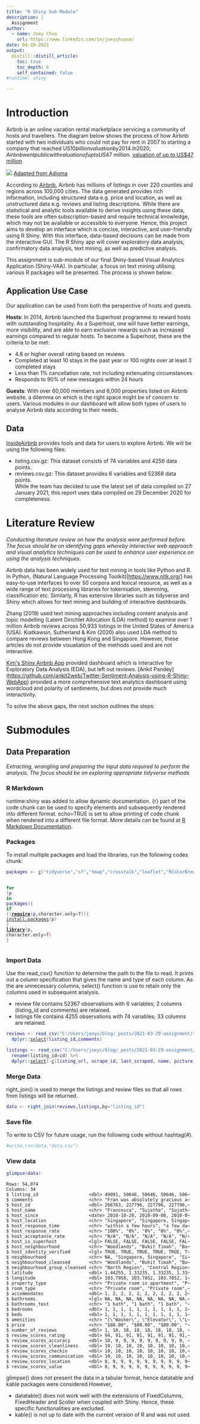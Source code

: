```yaml
---
title: "R Shiny Sub Module"
description: |
  Assignment
author:
  - name: Joey Chua
    url: https://www.linkedin.com/in/joeychuasm/
date: 04-10-2021
output:
  distill::distill_article:
    toc: true
    toc_depth: 6
    self_contained: false
#runtime: shiny

---
```




# Introduction 

Airbnb is an online vacation rental marketplace servicing a community of hosts and travellers. The diagram below shows the process of how Airbnb started with two individuals who could not pay for rent in 2007 to starting a company that reached US$10 billion valuation by 2014.In 2020, Airbnb went public with valuation of up to US$47 million. [valuation of up to US$47 million](https://blog.seedly.sg/airbnb-ipo/)

![](airbnbhistory.png)
[Adapted from Adioma](https://blog.adioma.com/how-airbnb-started-infographic/)


According to [Airbnb](https://news.airbnb.com/2020-update/), Airbnb has millions of listings in over 220 counties and regions across 100,000 cities. The data generated provides rich information, including structured data e.g. price and location, as well as unstructured data e.g. reviews and listing descriptions. While there are statistical and analytic tools available to derive insights using these data, these tools are often subscription-based and require technical knowledge, which may not be available or accessible to everyone. Hence, this project aims to develop an interface which is concise, interactive, and user-friendly using R Shiny. With this interface, data-based decisions can be made from the interactive GUI. The R Shiny app will cover exploratory data analysis, confirmatory data analysis, text mining, as well as predictive analysis. 

This assignment is sub-module of our final Shiny-based Visual Analytics Application (Shiny-VAA). In particular, a focus on text mining utilising various R packages will be presented. The process is shown below: 

## Application Use Case 

Our application can be used from both the perspective of hosts and guests.

**Hosts**: In 2014, Airbnb launched the Superhost programme to reward hosts with outstanding hospitality. As a Superhost, one will have better earnings, more visibility, and are able to earn exclusive rewards such as increased earnings compared to regular hosts. To become a Superhost, these are the criteria to be met:
- 4.8 or higher overall rating based on reviews
- Completed at least 10 stays in the past year or 100 nights over at least 3 completed stays
- Less than 1% cancellation rate, not including extenuating circumstances
- Responds to 90% of new messages within 24 hours 

**Guests**: With over 60,000 members and 6,000 properties listed on Airbnb website, a dilemma on which is the right space might be of concern to users. Various modules in our dashboard will allow both types of users to analyse Airbnb data according to their needs. 

## Data 

[InsideAirbnb](http://insideairbnb.com/get-the-data.html) provides tools and data for users to explore Airbnb. We will be using the following files:
- listing.csv.gz: This dataset consists of 74 variables and 4256 data points.  
- reviews.csv.gz: This dataset provides 6 variables and 52368 data points.  
While the team has decided to use the latest set of data compiled on 27 January 2021, this report uses data compiled on 29 December 2020 for completeness. 

# Literature Review

_Conducting literature review on how the analysis were performed before. The focus should be on identifying gaps whereby interactive web approach and visual analytics techniques can be used to enhance user experience on using the analysis techniques._


Airbnb data has been widely used for text mining in tools like Python and R. In Python, (Natural Language Processing Toolkit)[https://www.nltk.org/] has easy-to-use interfaces to over 50 corpora and lexical resource, as well as a wide range of text processing libraries for tokenisation, stemming, classification etc. Similarly, R has extensive libraries such as tidyverse and Shiny which allows for text mining and building of interactive dashboards. 

Zhang (2019) used text mining approaches including content analysis and topic modelling (Latent Dirichlet Allocation (LDA) method) to examine over 1 million Airbnb reviews across 50,933 listings in the United States of America (USA). Kiatkawsin, Sutherland & Kim (2020) also used LDA method to compare reviews between Hong Kong and Singapore. However, these articles do not provide visualiation of the methods used and are not interactive. 

[Kim's Shiny Airbnb App](https://donghwikim21.shinyapps.io/ShinyAirbnb/) provided dashboard which is interactive for Exploratory Data Analysis (EDA), but left out reviews. [Ankit Pandey] (https://github.com/ankit2web/Twitter-Sentiment-Analysis-using-R-Shiny-WebApp) provided a more comprehensive text analytics dashboard using wordcloud and polarity of sentiments, but does not provide much interactivity. 

To solve the above gaps, the next section outlines the steps:

# Submodules 

## Data Preparation

_Extracting, wrangling and preparing the input data required to perform the analysis. The focus should be on exploring appropriate tidyverse methods_

### R Markdown

runtime:shiny was added to allow dynamic documentation.
{r} part of the code chunk can be used to specify elements and subsequently rendered into different format.
echo=TRUE is set to allow printing of code chunk when rendered into a different file format.
More details can be found at [R Markdown Documentation](https://rmarkdown.rstudio.com/lesson-1.html).

### Packages

To install multiple packages and load the libraries, run the following codes chunk:

<div class="layout-chunk" data-layout="l-body">
<div class="sourceCode"><pre class="sourceCode r"><code class="sourceCode r"><span class='va'>packages</span> <span class='op'>&lt;-</span> <span class='fu'><a href='https://rdrr.io/r/base/c.html'>c</a></span><span class='op'>(</span><span class='st'>"tidyverse"</span>,<span class='st'>"sf"</span>,<span class='st'>"tmap"</span>,<span class='st'>"crosstalk"</span>,<span class='st'>"leaflet"</span>,<span class='st'>"RColorBrewer"</span>,<span class='st'>"ggplot2"</span>,<span class='st'>"rgdal"</span>, <span class='st'>"rgeos"</span>, <span class='st'>"raster"</span>, <span class='st'>"maptools"</span>,<span class='st'>"tmaptools"</span>,<span class='st'>"shiny"</span>,<span class='st'>"tidytext"</span>,<span class='st'>"wordcloud"</span>,<span class='st'>"wordcloud2"</span>,<span class='st'>"tm"</span>,<span class='st'>"ggthemes"</span>,<span class='st'>"igraph"</span>,<span class='st'>"ggmap"</span>,<span class='st'>"DT"</span>,<span class='st'>"reshape2"</span>,<span class='st'>"ggraph"</span>,<span class='st'>"topicmodels"</span>,<span class='st'>"tidytext"</span>,<span class='st'>"topicmodels"</span>,<span class='st'>"quanteda"</span>,<span class='st'>"tm"</span>,<span class='st'>"RColorBrewer"</span>,<span class='st'>"DataExplorer"</span><span class='op'>)</span>

<span class='kw'>for</span> <span class='op'>(</span><span class='va'>p</span> <span class='kw'>in</span> <span class='va'>packages</span><span class='op'>)</span><span class='op'>{</span>
  <span class='kw'>if</span> <span class='op'>(</span><span class='op'>!</span><span class='kw'><a href='https://rdrr.io/r/base/library.html'>require</a></span><span class='op'>(</span><span class='va'>p</span>,character.only<span class='op'>=</span><span class='cn'>T</span><span class='op'>)</span><span class='op'>)</span><span class='op'>{</span>
    <span class='fu'><a href='https://rdrr.io/r/utils/install.packages.html'>install.packages</a></span><span class='op'>(</span><span class='va'>p</span><span class='op'>)</span>
  <span class='op'>}</span>
  <span class='kw'><a href='https://rdrr.io/r/base/library.html'>library</a></span><span class='op'>(</span><span class='va'>p</span>, character.only<span class='op'>=</span><span class='cn'>T</span><span class='op'>)</span>
<span class='op'>}</span>
</code></pre></div>

</div>


### Import Data

Use the read_csv() function to determine the path to the file to read. It prints out a column specification that gives the name and type of each column. 
As the are unnecessary columns, select() function is use to retain only the columns used in subsequent analysis. 
- review file contains 52367 observations with 6 variables; 2 columns (listing_id and comments) are retained.
- listings file contains 4255 observations with 74 variables; 33 columns are retained.

<div class="layout-chunk" data-layout="l-body">
<div class="sourceCode"><pre class="sourceCode r"><code class="sourceCode r"><span class='va'>reviews</span> <span class='op'>&lt;-</span> <span class='fu'>read_csv</span><span class='op'>(</span><span class='st'>"C:/Users/joeyc/blog/_posts/2021-03-29-assignment/reviews.csv"</span><span class='op'>)</span><span class='op'>%&gt;%</span> 
  <span class='fu'>dplyr</span><span class='fu'>::</span><span class='fu'><a href='https://dplyr.tidyverse.org/reference/select.html'>select</a></span><span class='op'>(</span><span class='va'>listing_id</span>,<span class='va'>comments</span><span class='op'>)</span>
</code></pre></div>

</div>


<div class="layout-chunk" data-layout="l-body">
<div class="sourceCode"><pre class="sourceCode r"><code class="sourceCode r"><span class='va'>listings</span> <span class='op'>&lt;-</span> <span class='fu'>read_csv</span><span class='op'>(</span><span class='st'>"C:/Users/joeyc/blog/_posts/2021-03-29-assignment/listings.csv"</span><span class='op'>)</span>  <span class='op'>%&gt;%</span> 
  <span class='fu'>rename</span><span class='op'>(</span>listing_id<span class='op'>=</span><span class='va'>id</span><span class='op'>)</span> <span class='op'>%&gt;%</span> 
  <span class='fu'>dplyr</span><span class='fu'>::</span><span class='fu'><a href='https://dplyr.tidyverse.org/reference/select.html'>select</a></span><span class='op'>(</span><span class='op'>-</span><span class='fu'><a href='https://rdrr.io/r/base/c.html'>c</a></span><span class='op'>(</span><span class='va'>listing_url</span>, <span class='va'>scrape_id</span>, <span class='va'>last_scraped</span>, <span class='va'>name</span>, <span class='va'>picture_url</span>,<span class='va'>host_url</span>, <span class='va'>host_about</span>,<span class='va'>host_thumbnail_url</span>, <span class='va'>host_picture_url</span>, <span class='va'>host_listings_count</span>, <span class='va'>host_verifications</span>,<span class='va'>calendar_updated</span>,<span class='va'>first_review</span>,<span class='va'>last_review</span>,<span class='va'>license</span>,<span class='va'>neighborhood_overview</span>,<span class='va'>description</span>,<span class='va'>host_total_listings_count</span>,<span class='va'>host_has_profile_pic</span>,<span class='va'>availability_30</span>,<span class='va'>availability_60</span>,<span class='va'>availability_90</span>,<span class='va'>availability_365</span>,<span class='va'>calculated_host_listings_count</span>,<span class='va'>calculated_host_listings_count_entire_homes</span>,<span class='va'>calculated_host_listings_count_private_rooms</span>,<span class='va'>calculated_host_listings_count_shared_rooms</span>,<span class='va'>reviews_per_month</span>,<span class='va'>minimum_nights</span>,<span class='va'>maximum_nights</span>,<span class='va'>minimum_minimum_nights</span>,<span class='va'>maximum_minimum_nights</span>,<span class='va'>minimum_maximum_nights</span>,<span class='va'>maximum_maximum_nights</span>,<span class='va'>number_of_reviews_ltm</span>,<span class='va'>number_of_reviews_l30d</span>,<span class='va'>minimum_nights_avg_ntm</span>,<span class='va'>maximum_nights_avg_ntm</span>,<span class='va'>calendar_last_scraped</span>,<span class='va'>has_availability</span>,<span class='va'>instant_bookable</span><span class='op'>)</span><span class='op'>)</span>
</code></pre></div>

</div>


### Merge Data

right_join() is used to merge the listings and review files so that all rows from listings will be returned. 

<div class="layout-chunk" data-layout="l-body">
<div class="sourceCode"><pre class="sourceCode r"><code class="sourceCode r"><span class='va'>data</span> <span class='op'>&lt;-</span> <span class='fu'>right_join</span><span class='op'>(</span><span class='va'>reviews</span>,<span class='va'>listings</span>,by<span class='op'>=</span><span class='st'>"listing_id"</span><span class='op'>)</span>
</code></pre></div>

</div>


### Save file

To write to CSV for future usage, run the following code without hashtag(#).

<div class="layout-chunk" data-layout="l-body">
<div class="sourceCode"><pre class="sourceCode r"><code class="sourceCode r"><span class='co'>#write.csv(data,"data.csv")</span>
</code></pre></div>

</div>


### View data

<div class="layout-chunk" data-layout="l-body">
<div class="sourceCode"><pre class="sourceCode r"><code class="sourceCode r"><span class='fu'>glimpse</span><span class='op'>(</span><span class='va'>data</span><span class='op'>)</span>
</code></pre></div>

```
Rows: 54,074
Columns: 34
$ listing_id                   <dbl> 49091, 50646, 50646, 50646, 506~
$ comments                     <chr> "Fran was absolutely gracious a~
$ host_id                      <dbl> 266763, 227796, 227796, 227796,~
$ host_name                    <chr> "Francesca", "Sujatha", "Sujath~
$ host_since                   <date> 2010-10-20, 2010-09-08, 2010-0~
$ host_location                <chr> "Singapore", "Singapore, Singap~
$ host_response_time           <chr> "within a few hours", "a few da~
$ host_response_rate           <chr> "100%", "0%", "0%", "0%", "0%",~
$ host_acceptance_rate         <chr> "N/A", "N/A", "N/A", "N/A", "N/~
$ host_is_superhost            <lgl> FALSE, FALSE, FALSE, FALSE, FAL~
$ host_neighbourhood           <chr> "Woodlands", "Bukit Timah", "Bu~
$ host_identity_verified       <lgl> TRUE, TRUE, TRUE, TRUE, TRUE, T~
$ neighbourhood                <chr> NA, "Singapore, Singapore", "Si~
$ neighbourhood_cleansed       <chr> "Woodlands", "Bukit Timah", "Bu~
$ neighbourhood_group_cleansed <chr> "North Region", "Central Region~
$ latitude                     <dbl> 1.44255, 1.33235, 1.33235, 1.33~
$ longitude                    <dbl> 103.7958, 103.7852, 103.7852, 1~
$ property_type                <chr> "Private room in apartment", "P~
$ room_type                    <chr> "Private room", "Private room",~
$ accommodates                 <dbl> 1, 2, 2, 2, 2, 2, 2, 2, 2, 2, 2~
$ bathrooms                    <lgl> NA, NA, NA, NA, NA, NA, NA, NA,~
$ bathrooms_text               <chr> "1 bath", "1 bath", "1 bath", "~
$ bedrooms                     <dbl> 1, 1, 1, 1, 1, 1, 1, 1, 1, 1, 1~
$ beds                         <dbl> 1, 1, 1, 1, 1, 1, 1, 1, 1, 1, 1~
$ amenities                    <chr> "[\"Washer\", \"Elevator\", \"L~
$ price                        <chr> "$80.00", "$80.00", "$80.00", "~
$ number_of_reviews            <dbl> 1, 18, 18, 18, 18, 18, 18, 18, ~
$ review_scores_rating         <dbl> 94, 91, 91, 91, 91, 91, 91, 91,~
$ review_scores_accuracy       <dbl> 10, 9, 9, 9, 9, 9, 9, 9, 9, 9, ~
$ review_scores_cleanliness    <dbl> 10, 10, 10, 10, 10, 10, 10, 10,~
$ review_scores_checkin        <dbl> 10, 10, 10, 10, 10, 10, 10, 10,~
$ review_scores_communication  <dbl> 10, 10, 10, 10, 10, 10, 10, 10,~
$ review_scores_location       <dbl> 8, 9, 9, 9, 9, 9, 9, 9, 9, 9, 9~
$ review_scores_value          <dbl> 8, 9, 9, 9, 9, 9, 9, 9, 9, 9, 9~
```

</div>


glimpse() does not present the data in a tabular format, hence datatable and kable packages were considered.However,
- datatable() does not work well with the extensions of FixedColumns, FixedHeader and Scoller when coupled with Shiny. Hence, these specific functionalities are excluded.
- kable() is not up to date with the current version of R and was not used.

